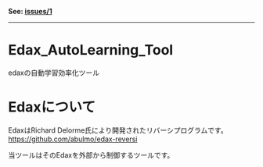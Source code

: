 **See: [issues/1](https://github.com/sensuikan1973/Edax_AutoLearning_Tool/issues/1)**

---

# Edax_AutoLearning_Tool
edaxの自動学習効率化ツール

# Edaxについて
EdaxはRichard Delorme氏により開発されたリバーシプログラムです。
https://github.com/abulmo/edax-reversi

当ツールはそのEdaxを外部から制御するツールです。
